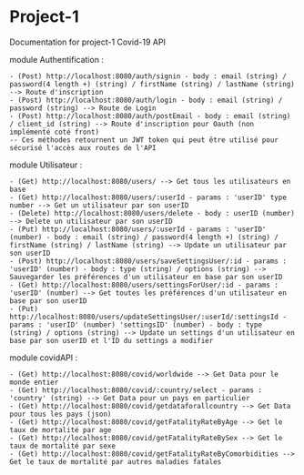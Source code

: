 # Project-1

Documentation for project-1 Covid-19 API

module Authentification :

    - (Post) http://localhost:8080/auth/signin - body : email (string) / password(4 length +) (string) / firstName (string) / lastName (string) --> Route d'inscription
    - (Post) http://localhost:8080/auth/login - body : email (string) / password (string) --> Route de Login
    - (Post) http://localhost:8080/auth/postEmail - body : email (string) / client_id (string) --> Route d'inscription pour Oauth (non implémenté coté front)
    -- Ces méthodes retournent un JWT token qui peut être utilisé pour sécurisé l'accès aux routes de l'API

module Utilisateur :

    - (Get) http://localhost:8080/users/ --> Get tous les utilisateurs en base
    - (Get) http://localhost:8080/users/:userId - params : 'userID' type number --> Get un utilisateur par son userID
    - (Delete) http://localhost:8080/users/delete - body : userID (number) --> Delete un utilisateur par son userID
    - (Put) http://localhost:8080/users/:userId - params : 'userID' (number) - body : email (string) / password(4 length +) (string) / firstName (string) / lastName (string) --> Update un utilisateur par son userID
    - (Post) http://localhost:8080/users/saveSettingsUser/:id - params : 'userID' (number) - body : type (string) / options (string) --> Sauvegarder les préférences d'un utilisateur en base par son userID
    - (Get) http://localhost:8080/users/settingsForUser/:id - params : 'userID' (number) --> Get toutes les préférences d'un utilisateur en base par son userID
    - (Put) http://localhost:8080/users/updateSettingsUser/:userId/:settingsId - params : 'userID' (number) 'settingsID' (number) - body : type (string) / options (string) --> Update un settings d'un utilisateur en base par son userID et l'ID du settings a modifier

module covidAPI : 

    - (Get) http://localhost:8080/covid/worldwide --> Get Data pour le monde entier
    - (Get) http://localhost:8080/covid/:country/select - params : 'country' (string) --> Get Data pour un pays en particulier
    - (Get) http://localhost:8080/covid/getdataforallcountry --> Get Data pour tous les pays (json)
    - (Get) http://localhost:8080/covid/getFatalityRateByAge --> Get le taux de mortalité par age
    - (Get) http://localhost:8080/covid/getFatalityRateBySex --> Get le taux de mortalité par sexe
    - (Get) http://localhost:8080/covid/getFatalityRateByComorbidities --> Get le taux de mortalité par autres maladies fatales
